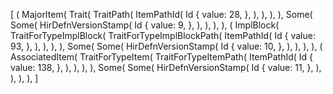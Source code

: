 [
    (
        MajorItem(
            Trait(
                TraitPath(
                    ItemPathId(
                        Id {
                            value: 28,
                        },
                    ),
                ),
            ),
        ),
        Some(
            Some(
                HirDefnVersionStamp(
                    Id {
                        value: 9,
                    },
                ),
            ),
        ),
    ),
    (
        ImplBlock(
            TraitForTypeImplBlock(
                TraitForTypeImplBlockPath(
                    ItemPathId(
                        Id {
                            value: 93,
                        },
                    ),
                ),
            ),
        ),
        Some(
            Some(
                HirDefnVersionStamp(
                    Id {
                        value: 10,
                    },
                ),
            ),
        ),
    ),
    (
        AssociatedItem(
            TraitForTypeItem(
                TraitForTypeItemPath(
                    ItemPathId(
                        Id {
                            value: 138,
                        },
                    ),
                ),
            ),
        ),
        Some(
            Some(
                HirDefnVersionStamp(
                    Id {
                        value: 11,
                    },
                ),
            ),
        ),
    ),
]